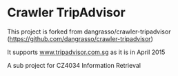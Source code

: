 # Crawler TripAdvisor #

This project is forked from dangrasso/crawler-tripadvisor (https://github.com/dangrasso/crawler-tripadvisor)

It supports www.tripadvisor.com.sg as it is in April 2015

A sub project for CZ4034 Information Retrieval



